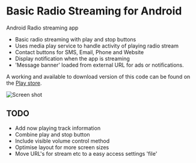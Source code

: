 Basic Radio Streaming for Android
=================

Android Radio streaming app

 - Basic radio streaming with play and stop buttons
 - Uses media play service to handle activity of playing radio stream
 - Contact buttons for SMS, Email, Phone and Website
 - Display notification when the app is streaming
 - 'Message banner' loaded from external URL for ads or notifications. 
 
A working and available to download version of this code can be found on the [Play store](https://play.google.com/store/apps/details?id=com.clickgostudio.air1072).
 
 
 ![Screen shot](http://i.imgur.com/M8Au6cv.png)
 
 TODO 
---------------
 - Add now playing track information 
 - Combine play and stop button
 - Include visible volume control method
 - Optimise layout for more screen sizes
 - Move URL's for stream etc to a easy access settings 'file'
 
